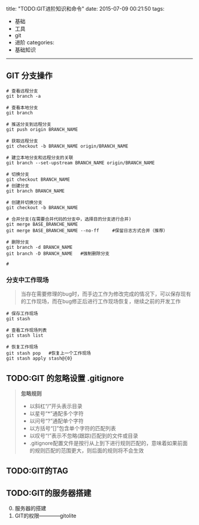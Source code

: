 title: "TODO:GIT进阶知识和命令"
date: 2015-07-09 00:21:50
tags:
- 基础
- 工具
- git
- 进阶
categories: 
- 基础知识
---

## GIT 分支操作
```
# 查看远程分支
git branch -a

# 查看本地分支
git branch

# 推送分支到远程分支
git push origin BRANCH_NAME

# 获取远程分支
git checkout -b BRANCH_NAME origin/BRANCH_NAME

# 建立本地分支和远程分支的关联
git branch --set-upstream BRANCH_NAME origin/BRANCH_NAME

# 切换分支
git checkout BRANCH_NAME
# 创建分支
git branch BRANCH_NAME

# 创建并切换分支
git checkout -b BRANCH_NAME

# 合并分支(在需要合并代码的分支中，选择目的分支进行合并)
git merge BASE_BRANCHE_NAME
git merge BASE_BRANCHE_NAME --no-ff     #保留日志方式合并（推荐）

# 删除分支
git branch -d BRANCH_NAME
git branch -D BRANCH_NAME   #强制删除分支

# 
```

### 分支中工作现场
> 当存在需要修理的bug时，而手边工作为修改完成的情况下，可以保存现有的工作现场，而在bug修正后进行工作现场恢复，继续之前的开发工作

```
# 保存工作现场
git stash

# 查看工作现场列表
git stash list

# 恢复工作现场
git stash pop   #恢复上一个工作现场
git stash apply stash@{0}
```

## TODO:GIT 的忽略设置 __.gitignore__
>__忽略规则__
>* 以斜杠“/”开头表示目录
>* 以星号“*”通配多个字符
>* 以问号“?”通配单个字符
>* 以方括号“[]”包含单个字符的匹配列表
>* 以叹号“!”表示不忽略(跟踪)匹配到的文件或目录
>* .gitignore配置文件是按行从上到下进行规则匹配的，意味着如果前面的规则匹配的范围更大，则后面的规则将不会生效

## TODO:GIT的TAG

## TODO:GIT的服务器搭建
0. 服务器的搭建
1. GIT的权限————gitolite